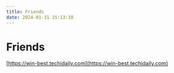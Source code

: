 ```yaml
---
title: Friends
date: 2024-01-31 15:13:18
---
```


# Friends

[https://win-best.techidaily.com](https://win-best.techidaily.com)